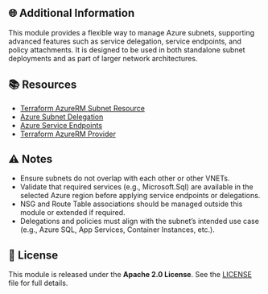 ## 🌐 Additional Information  

This module provides a flexible way to manage Azure subnets, supporting advanced features such as service delegation, service endpoints, and policy attachments. It is designed to be used in both standalone subnet deployments and as part of larger network architectures.

## 📚 Resources

- [Terraform AzureRM Subnet Resource](https://registry.terraform.io/providers/hashicorp/azurerm/latest/docs/resources/subnet)  
- [Azure Subnet Delegation](https://learn.microsoft.com/en-us/azure/virtual-network/subnet-delegation-overview)  
- [Azure Service Endpoints](https://learn.microsoft.com/en-us/azure/virtual-network/virtual-network-service-endpoints-overview)  
- [Terraform AzureRM Provider](https://registry.terraform.io/providers/hashicorp/azurerm/latest/docs)  

## ⚠️ Notes  

- Ensure subnets do not overlap with each other or other VNETs.  
- Validate that required services (e.g., Microsoft.Sql) are available in the selected Azure region before applying service endpoints or delegations.  
- NSG and Route Table associations should be managed outside this module or extended if required.  
- Delegations and policies must align with the subnet’s intended use case (e.g., Azure SQL, App Services, Container Instances, etc.).

## 🧾 License  

This module is released under the **Apache 2.0 License**. See the [LICENSE](./LICENSE) file for full details.
